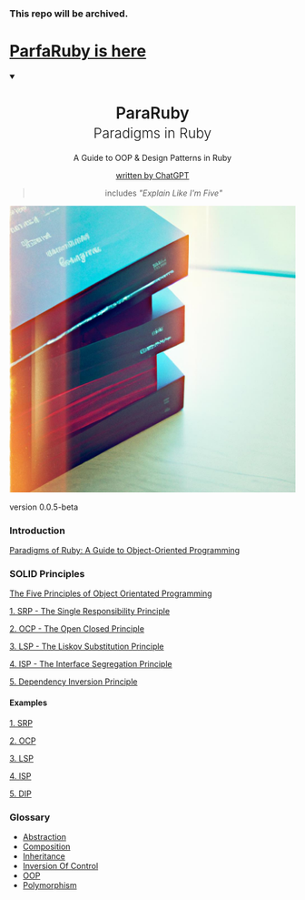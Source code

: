 ### This repo will be archived. 
# [ParfaRuby is here](https://davidteren.github.io/para_ruby)


<details open="">
  <summary></summary>
<div align="center" dir="auto">
  <h1 style="font-weight: 600" >ParaRuby <br><span style="font-weight: 300; font-size: 1.5rem ">Paradigms in Ruby</span> </h1>
<p>A Guide to OOP & Design Patterns in Ruby</p>

[written by ChatGPT](https://openai.com/blog/chatgpt/)

> includes _"Explain Like I'm Five"_

</div>
</details>

![img-FXChu5kHTlUoNr3QmzrZ89iC.jpg](images%2Fimg-FXChu5kHTlUoNr3QmzrZ89iC.jpg)

version 0.0.5-beta

### Introduction

[Paradigms of Ruby: A Guide to Object-Oriented Programming](01_PARA_RUBY%2F01_PARADIGMS_OF_RUBY.md)

### SOLID Principles

[The Five Principles of Object Orientated Programming](02_SOLID%2F00_THE_FIVE_PRINCIPLES.md)

[1. SRP - The Single Responsibility Principle](02_SOLID%2F01_SINGLE_RESPONSIBILITY_PRINCIPLE.md)

[2. OCP - The Open Closed Principle](02_SOLID%2F02_OPEN_CLOSED_PRINCIPLE.md)

[3. LSP - The Liskov Substitution Principle](02_SOLID%2F03_LISKOV_SUBSTITUTION_PRINCIPLE.md)

[4. ISP - The Interface Segregation Principle](02_SOLID%2F04_INTERFACE_SEGREGATION_PRINCIPLE.md)

[5. Dependency Inversion Principle](02_SOLID%2F05_DEPENDENCY_INVERSION_PRINCIPLE.md)

#### Examples

[1. SRP](02_SOLID%2FEXAMPLES%2F01_SRP.md)

[2. OCP](02_SOLID%2FEXAMPLES%2F02_OCP.md)

[3. LSP](02_SOLID%2FEXAMPLES%2F03_LSP.md)

[4. ISP](02_SOLID%2FEXAMPLES%2F04_ISP.md)

[5. DIP](02_SOLID%2FEXAMPLES%2F05_DIP.md)

### Glossary  

- [Abstraction](99_GLOSSARY%2FABSTRACTION.md)
- [Composition](99_GLOSSARY%2FCOMPOSITION.md)
- [Inheritance](99_GLOSSARY%2FINHERITANCE.md)
- [Inversion Of Control](99_GLOSSARY%2FINVERSION_OF_CONTROL.md)
- [OOP](99_GLOSSARY%2FOOP.md)
- [Polymorphism](99_GLOSSARY%2FPOLYMORPHISM.md)
